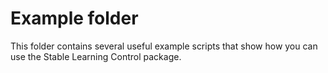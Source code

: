 # Example folder

This folder contains several useful example scripts that show how you can use the Stable Learning Control package.
